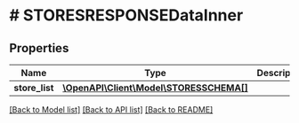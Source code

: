# # STORESRESPONSEDataInner

## Properties

Name | Type | Description | Notes
------------ | ------------- | ------------- | -------------
**store_list** | [**\OpenAPI\Client\Model\STORESSCHEMA[]**](STORESSCHEMA.md) |  | [optional]

[[Back to Model list]](../../README.md#models) [[Back to API list]](../../README.md#endpoints) [[Back to README]](../../README.md)
